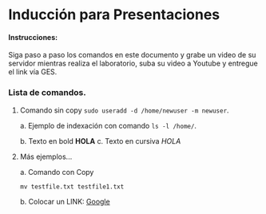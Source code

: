 # Inducción para Presentaciones
#### Instrucciones:
Siga paso a paso los comandos en este documento y grabe un video de su servidor mientras realiza el laboratorio, suba su video a Youtube y entregue el link vía GES.

### Lista de comandos.
  1. Comando sin copy ```sudo useradd -d /home/newuser -m newuser```.
     
     a. Ejemplo de indexación con comando ```ls -l /home/```.
     
     b. Texto en bold **HOLA**
     c. Texto en cursiva *HOLA*
     
  2. Más ejemplos...
     
     a. Comando con Copy

       ```
     mv testfile.txt testfile1.txt
     ```
     b. Colocar un LINK: [Google](https://www.google.com)

